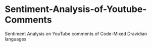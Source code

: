 # Sentiment-Analysis-of-Youtube-Comments
Sentiment Analysis on YouTube comments of Code-Mixed Dravidian languages
